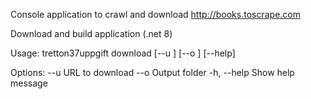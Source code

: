 Console application to crawl and download http://books.toscrape.com

Download and build application (.net 8)

Usage: tretton37uppgift download [--u <String>] [--o <String>] [--help]

Options:
  --u <String>    URL to download
  --o <String>    Output folder
  -h, --help      Show help message

